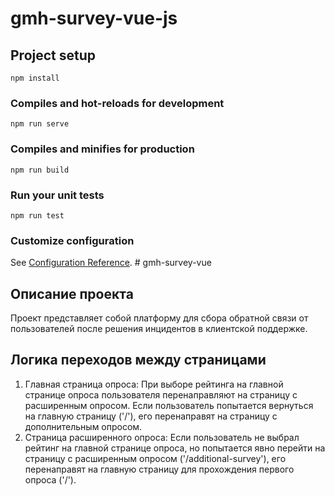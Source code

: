 # gmh-survey-vue-js

## Project setup
```
npm install
```

### Compiles and hot-reloads for development
```
npm run serve
```

### Compiles and minifies for production
```
npm run build
```

### Run your unit tests
```
npm run test
```

### Customize configuration
See [Configuration Reference](https://cli.vuejs.org/config/).
#   g m h - s u r v e y - v u e 
 
## Описание проекта

Проект представляет собой платформу для сбора обратной связи от пользователей после решения инцидентов в клиентской поддержке.

## Логика переходов между страницами

1. Главная страница опроса: При выборе рейтинга на главной странице опроса пользователя перенаправляют на страницу с расширенным опросом. Если пользователь попытается вернуться на главную страницу ('/'), его перенаправят на страницу с дополнительным опросом.
2. Страница расширенного опроса: Если пользователь не выбрал рейтинг на главной странице опроса, но попытается явно перейти на страницу с расширенным опросом ('/additional-survey'), его перенаправят на главную страницу для прохождения первого опроса ('/').
